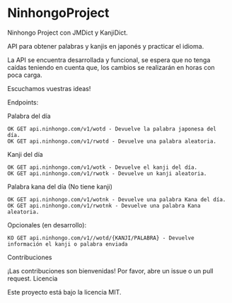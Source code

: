 # NinhongoProject

Ninhongo Project con JMDict y KanjiDict.

API para obtener palabras y kanjis en japonés y practicar el idioma.

La API se encuentra desarrollada y funcional, se espera que no tenga caídas teniendo en cuenta que, los cambios se realizarán en horas con poca carga.

Escuchamos vuestras ideas!

Endpoints:

Palabra del día

    OK GET api.ninhongo.com/v1/wotd - Devuelve la palabra japonesa del día.
    OK GET api.ninhongo.com/v1/rwotd - Devuelve una palabra aleatoria.

Kanji del día
    
    OK GET api.ninhongo.com/v1/wotk - Devuelve el kanji del día.
    OK GET api.ninhongo.com/v1/rwotk - Devuelve un kanji aleatoria.

Palabra kana del día (No tiene kanji)

    OK GET api.ninhongo.com/v1/wotnk - Devuelve una palabra Kana del día.
    OK GET api.ninhongo.com/v1/rwotnk - Devuelve una palabra Kana aleatoria.

Opcionales (en desarrollo):

    KO GET api.ninhongo.com/v1//wotd/{KANJI/PALABRA} - Devuelve información el kanji o palabra enviada

Contribuciones

¡Las contribuciones son bienvenidas! Por favor, abre un issue o un pull request.
Licencia

Este proyecto está bajo la licencia MIT.

